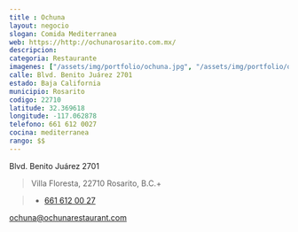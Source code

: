 ```yaml
---
title : Ochuna
layout: negocio
slogan: Comida Mediterranea
web: https://http://ochunarosarito.com.mx/
descripcion: 
categoria: Restaurante
imagenes: ["/assets/img/portfolio/ochuna.jpg", "/assets/img/portfolio/ochuna closed.jpg"]
calle: Blvd. Benito Juárez 2701
estado: Baja California
municipio: Rosarito
codigo: 22710
latitude: 32.369618
longitude: -117.062878
telefono: 661 612 0027
cocina: mediterranea
rango: $$
---
```


Blvd. Benito Juárez 2701

>Villa Floresta,  22710 Rosarito, B.C.+

>* <a href="tel:+526616120027">661 612 00 27</a>

<ochuna@ochunarestaurant.com>
